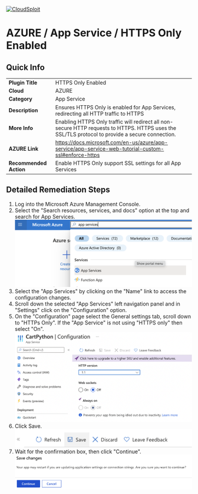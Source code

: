 [![CloudSploit](https://cloudsploit.com/img/logo-new-big-text-100.png "CloudSploit")](https://cloudsploit.com)

# AZURE / App Service / HTTPS Only Enabled

## Quick Info

| | |
|-|-|
| **Plugin Title** | HTTPS Only Enabled |
| **Cloud** | AZURE |
| **Category** | App Service |
| **Description** | Ensures HTTPS Only is enabled for App Services, redirecting all HTTP traffic to HTTPS |
| **More Info** | Enabling HTTPS Only traffic will redirect all non-secure HTTP requests to HTTPS. HTTPS uses the SSL/TLS protocol to provide a secure connection. |
| **AZURE Link** | https://docs.microsoft.com/en-us/azure/app-service/app-service-web-tutorial-custom-ssl#enforce-https |
| **Recommended Action** | Enable HTTPS Only support SSL settings for all App Services |

## Detailed Remediation Steps

1. Log into the Microsoft Azure Management Console.
2. Select the "Search resources, services, and docs" option at the top and search for App Services. </br> <img src="/resources/azure/appservice/https-only-enabled/step2.png"/>
3. Select the "App Services" by clicking on the "Name" link to access the configuration changes.
4. Scroll down the selected "App Services" left navigation panel and in "Settings" click on the "Configuration" option.
5. On the "Configuration" page select the General settings tab, scroll down to "HTTPs Only". If the "App Service" is not using "HTTPS only" then select "On". </br> <img src="/resources/azure/appservice/http-2.0-enabled/step5.png"/>
6. Click Save.</br> <img src="/resources/azure/appservice/https-only-enabled/step6.png"/>
7. Wait for the confirmation box, then click "Continue".</br> <img src="/resources/azure/appservice/https-only-enabled/step7.png"/>